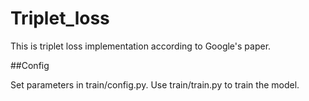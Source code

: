 # Triplet_loss

This is triplet loss implementation according to Google's paper.

##Config

Set parameters in train/config.py.
Use train/train.py to train the model.
